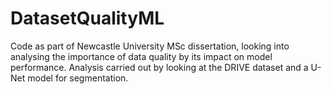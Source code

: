 # DatasetQualityML
Code as part of Newcastle University MSc dissertation, looking into analysing the importance of data quality by its impact on model performance. Analysis carried out by looking at the DRIVE dataset and a U-Net model for segmentation.
